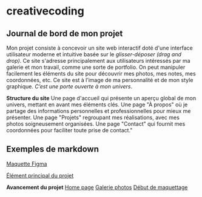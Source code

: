 # creativecoding
## Journal de bord de mon projet
Mon projet consiste à concevoir un site web interactif doté d'une interface utilisateur moderne et intuitive basée sur le _glisser-déposer (drag and drop)_. Ce site s'adresse principalement aux utilisateurs intéressés par ma galerie et mon travail, comme une sorte de portfolio. On peut manipuler facilement les éléments du site pour découvrir mes photos, mes notes, mes coordonnées, etc. Ce site est à l’image de ma personnalité et de mon style graphique. _C’est une porte ouverte à mon univers_.

**Structure du site**
Une page d'accueil qui présente un aperçu global de mon univers, mettant en avant mes éléments clés.
Une page "À propos" où je partage des informations personnelles et professionnelles pour mieux me présenter.
Une page "Projets" regroupant mes réalisations, avec mes photos soigneusement organisées. 
Une page "Contact" qui fournit mes coordonnées pour faciliter toute prise de contact."
## Exemples de markdown

[Maquette Figma](https://www.figma.com/design/2gHZjF2UxjT9e6p5Ow19Sr/Maquette-drag-and-drop?node-id=0-1&t=CP5V7itupPZrYqBn-1)

[Élément principal du projet](https://fr.pinterest.com/pin/1407443628807170/)

**Avancement du projet**
[Home page](file:///Users/lara/Documents/GitHub/creativecodingImagesCapture%20d’écran%202024-12-22%20à%2018.54.13.png)
[Galerie photos](file:///Users/lara/Documents/GitHub/creativecodingImagesCapture%20d’écran%202024-12-22%20à%2018.54.22.png)
[Début de maquettage](file:///Users/lara/Documents/GitHub/creativecodingImagesCapture%20d’écran%202024-12-22%20à%2018.55.59.png)